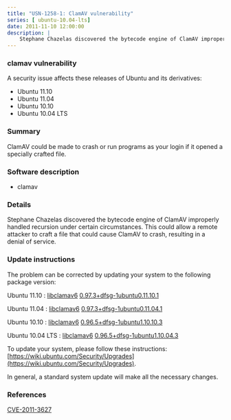 ```yaml
---
title: "USN-1258-1: ClamAV vulnerability"
series: [ ubuntu-10.04-lts]
date: 2011-11-10 12:00:00
description: |
    Stephane Chazelas discovered the bytecode engine of ClamAV improperly handled recursion under certain circumstances. This could allow a remote attacker to craft a file that could cause ClamAV to crash, resulting in a denial of service. 
--- 
```

 
 


### clamav vulnerability

A security issue affects these releases of Ubuntu and its derivatives:

* Ubuntu 11.10
* Ubuntu 11.04
* Ubuntu 10.10
* Ubuntu 10.04 LTS

### Summary

ClamAV could be made to crash or run programs as your login if it opened a specially crafted file.

### Software description

* clamav 

### Details

Stephane Chazelas discovered the bytecode engine of ClamAV improperly handled recursion under certain circumstances. This could allow a remote attacker to craft a file that could cause ClamAV to crash, resulting in a denial of service. 

### Update instructions

The problem can be corrected by updating your system to the following package version:

Ubuntu 11.10
 : [libclamav6](https://launchpad.net/ubuntu/+source/clamav) <span> [0.97.3+dfsg-1ubuntu0.11.10.1](https://launchpad.net/ubuntu/+source/clamav/0.97.3+dfsg-1ubuntu0.11.10.1) </span> 

Ubuntu 11.04
 : [libclamav6](https://launchpad.net/ubuntu/+source/clamav) <span> [0.97.3+dfsg-1ubuntu0.11.04.1](https://launchpad.net/ubuntu/+source/clamav/0.97.3+dfsg-1ubuntu0.11.04.1) </span> 

Ubuntu 10.10
 : [libclamav6](https://launchpad.net/ubuntu/+source/clamav) <span> [0.96.5+dfsg-1ubuntu1.10.10.3](https://launchpad.net/ubuntu/+source/clamav/0.96.5+dfsg-1ubuntu1.10.10.3) </span> 

Ubuntu 10.04 LTS
 : [libclamav6](https://launchpad.net/ubuntu/+source/clamav) <span> [0.96.5+dfsg-1ubuntu1.10.04.3](https://launchpad.net/ubuntu/+source/clamav/0.96.5+dfsg-1ubuntu1.10.04.3) </span> 

To update your system, please follow these instructions: [https://wiki.ubuntu.com/Security/Upgrades](https://wiki.ubuntu.com/Security/Upgrades).

In general, a standard system update will make all the necessary changes. 

### References

 
 [CVE-2011-3627](http://people.ubuntu.com/~ubuntu-security/cve/CVE-2011-3627)
 

